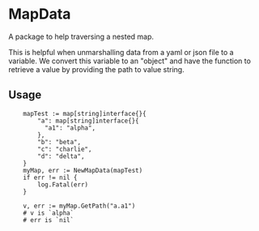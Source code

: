 # MapData

A package to help traversing a nested map.

This is helpful when unmarshalling data from a yaml or json file to a variable.
We convert this variable to an "object" and have the function to retrieve a value 
by providing the path to value string. 


## Usage

```
    mapTest := map[string]interface{}{
        "a": map[string]interface{}{
          "a1": "alpha",
        },
        "b": "beta",
        "c": "charlie",
        "d": "delta",
    }
    myMap, err := NewMapData(mapTest)
    if err != nil {
        log.Fatal(err)
    }

    v, err := myMap.GetPath("a.a1")
    # v is `alpha`
    # err is `nil`
```
